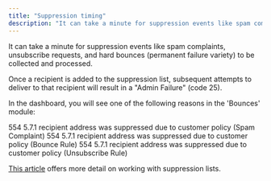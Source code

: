 ```yaml
---
title: "Suppression timing"
description: "It can take a minute for suppression events like spam complaints unsubscribe requests and hard bounces permanent failure variety to be collected and processed Once a recipient is added to the suppression list subsequent attempts to deliver to that recipient will result in a Admin Failure code 25 In the..."
---
```


It can take a minute for suppression events like spam complaints, unsubscribe requests, and hard bounces (permanent failure variety) to be collected and processed.

Once a recipient is added to the suppression list, subsequent attempts to deliver to that recipient will result in a "Admin Failure" (code 25).

In the dashboard, you will see one of the following reasons in the 'Bounces' module:

554 5.7.1 recipient address was suppressed due to customer policy (Spam Complaint)
554 5.7.1 recipient address was suppressed due to customer policy (Bounce Rule)
554 5.7.1 recipient address was suppressed due to customer policy (Unsubscribe Rule)

[This article](https://support.sparkpost.com/customer/en/portal/articles/1929891-using-suppression-lists) offers more detail on working with suppression lists.
